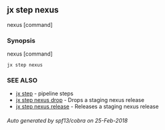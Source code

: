 ## jx step nexus

nexus [command]

### Synopsis


nexus [command]

```
jx step nexus
```

### SEE ALSO
* [jx step](jx_step.md)	 - pipeline steps
* [jx step nexus drop](jx_step_nexus_drop.md)	 - Drops a staging nexus release
* [jx step nexus release](jx_step_nexus_release.md)	 - Releases a staging nexus release

###### Auto generated by spf13/cobra on 25-Feb-2018
